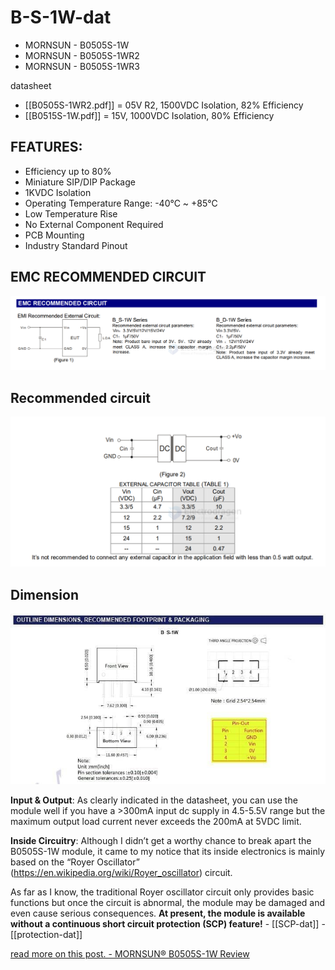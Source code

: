 
# B-S-1W-dat


- MORNSUN - B0505S-1W
- MORNSUN - B0505S-1WR2
- MORNSUN - B0505S-1WR3

datasheet
- [[B0505S-1WR2.pdf]] = 05V R2, 1500VDC Isolation, 82% Efficiency 
- [[B0515S-1W.pdf]] = 15V, 1000VDC Isolation, 80% Efficiency 


## FEATURES: 

- Efficiency up to 80%
- Miniature SIP/DIP Package
- 1KVDC Isolation
- Operating Temperature Range: -40°C ~ +85°C
- Low Temperature Rise
- No External Component Required
- PCB Mounting
- Industry Standard Pinout 

## EMC RECOMMENDED CIRCUIT


![](2025-05-20-12-34-54.png)


## Recommended circuit
![](2025-05-20-12-35-45.png)


## Dimension 

![](2025-05-20-12-41-04.png)

**Input & Output**: As clearly indicated in the datasheet, you can use the module well if you have a >300mA input dc supply in 4.5-5.5V range but the maximum output load current never exceeds the 200mA at 5VDC limit.

**Inside Circuitry**: Although I didn’t get a worthy chance to break apart the B0505S-1W module, it came to my notice that its inside electronics is mainly based on the “Royer Oscillator” (https://en.wikipedia.org/wiki/Royer_oscillator) circuit. 

As far as I know, the traditional Royer oscillator circuit only provides basic functions but once the circuit is abnormal, the  module may be damaged and even cause serious consequences. **At present, the module is available without a continuous short circuit protection (SCP) feature!** - [[SCP-dat]] - [[protection-dat]]

[read more on this post. - MORNSUN® B0505S-1W Review](https://www.codrey.com/electronic-circuits/mornsun-b0505s-1w-review/)


